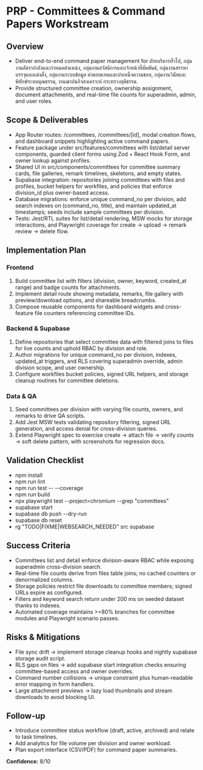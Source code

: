 ﻿# PRP - Committees & Command Papers Workstream

## Overview
- Deliver end-to-end command paper management for ฝ่ายบริหารทั่วไป, กลุ่มงานอัตรากำลังและกำหนดตำแหน่ง, กลุ่มงานสวัสดิการและเจ้าหน้าที่สัมพันธ์, กลุ่มงานสรรหา บรรจุและแต่งตั้ง, กลุ่มงานระบบข้อมูล ค่าตอบแทนและบำเหน็จความชอบ, กลุ่มงานวินัยและพิทักษ์ระบบคุณธรรม, งานฌาปนกิจสงเคราะห์ กระทรวงยุติธรรม.
- Provide structured committee creation, ownership assignment, document attachments, and real-time file counts for superadmin, admin, and user roles.

## Scope & Deliverables
- App Router routes: /committees, /committees/[id], modal creation flows, and dashboard snippets highlighting active command papers.
- Feature package under src/features/committees with list/detail server components, guarded client forms using Zod + React Hook Form, and owner lookup against profiles.
- Shared UI in src/components/committees for committee summary cards, file galleries, remark timelines, skeletons, and empty states.
- Supabase integration: repositories joining committees with files and profiles, bucket helpers for workfiles, and policies that enforce division_id plus owner-based access.
- Database migrations: enforce unique command_no per division, add search indexes on (command_no, title), and maintain updated_at timestamps; seeds include sample committees per division.
- Tests: Jest/RTL suites for list/detail rendering, MSW mocks for storage interactions, and Playwright coverage for create -> upload -> remark review -> delete flow.

## Implementation Plan
### Frontend
1. Build committee list with filters (division, owner, keyword, created_at range) and badge counts for attachments.
2. Implement detail route showing metadata, remarks, file gallery with preview/download options, and shareable breadcrumbs.
3. Compose reusable components for dashboard widgets and cross-feature file counters referencing committee IDs.

### Backend & Supabase
1. Define repositories that select committee data with filtered joins to files for live counts and uphold RBAC by division and role.
2. Author migrations for unique command_no per division, indexes, updated_at triggers, and RLS covering superadmin override, admin division scope, and user ownership.
3. Configure workfiles bucket policies, signed URL helpers, and storage cleanup routines for committee deletions.

### Data & QA
1. Seed committees per division with varying file counts, owners, and remarks to drive QA scripts.
2. Add Jest MSW tests validating repository filtering, signed URL generation, and access denial for cross-division queries.
3. Extend Playwright spec to exercise create -> attach file -> verify counts -> soft delete pattern, with screenshots for regression docs.

## Validation Checklist
- npm install
- npm run lint
- npm run test -- --coverage
- npm run build
- npx playwright test --project=chromium --grep "committees"
- supabase start
- supabase db push --dry-run
- supabase db reset
- rg "TODO|FIXME|WEBSEARCH_NEEDED" src supabase

## Success Criteria
- Committees list and detail enforce division-aware RBAC while exposing superadmin cross-division search.
- Real-time file counts derive from files table joins; no cached counters or denormalized columns.
- Storage policies restrict file downloads to committee members; signed URLs expire as configured.
- Filters and keyword search return under 200 ms on seeded dataset thanks to indexes.
- Automated coverage maintains >=80% branches for committee modules and Playwright scenario passes.

## Risks & Mitigations
- File sync drift -> implement storage cleanup hooks and nightly supabase storage audit script.
- RLS gaps on files -> add supabase start integration checks ensuring committee-based access and owner overrides.
- Command number collisions -> unique constraint plus human-readable error mapping in form handlers.
- Large attachment previews -> lazy load thumbnails and stream downloads to avoid blocking UI.

## Follow-up
- Introduce committee status workflow (draft, active, archived) and relate to task timelines.
- Add analytics for file volume per division and owner workload.
- Plan export interface (CSV/PDF) for command paper summaries.

**Confidence:** 8/10

